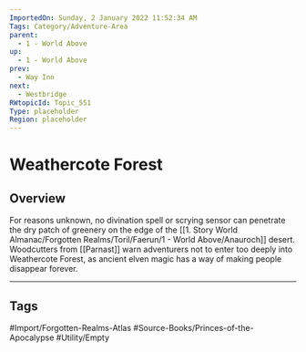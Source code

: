 ```yaml
---
ImportedOn: Sunday, 2 January 2022 11:52:34 AM
Tags: Category/Adventure-Area
parent:
  - 1 - World Above
up:
  - 1 - World Above
prev:
  - Way Inn
next:
  - Westbridge
RWtopicId: Topic_551
Type: placeholder
Region: placeholder
---
```

# Weathercote Forest
## Overview
For reasons unknown, no divination spell or scrying sensor can penetrate the dry patch of greenery on the edge of the [[1. Story World Almanac/Forgotten Realms/Toril/Faerun/1 - World Above/Anauroch]] desert. Woodcutters from [[Parnast]] warn adventurers not to enter too deeply into Weathercote Forest, as ancient elven magic has a way of making people disappear forever.


---
## Tags
#Import/Forgotten-Realms-Atlas #Source-Books/Princes-of-the-Apocalypse #Utility/Empty

